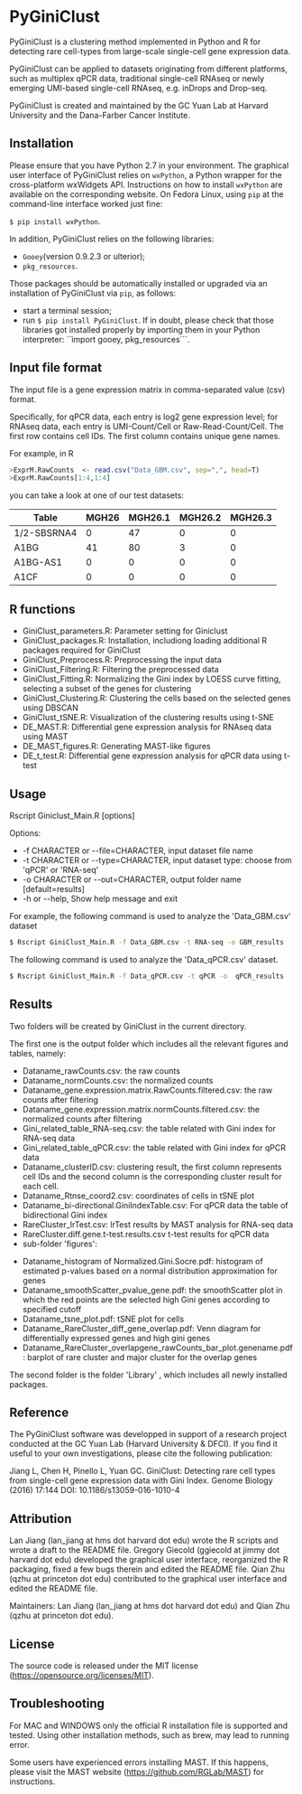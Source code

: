 # PyGiniClust

PyGiniClust is a clustering method implemented in Python and R for detecting rare cell-types from large-scale single-cell gene expression data. 

PyGiniClust can be applied to datasets originating from different platforms, such as multiplex qPCR data, traditional single-cell RNAseq or newly emerging UMI-based single-cell RNAseq, e.g. inDrops and Drop-seq. 

PyGiniClust is created and maintained by the GC Yuan Lab at Harvard University and the Dana-Farber Cancer Institute.

Installation
------------

Please ensure that you have Python 2.7 in your environment. The graphical user interface of PyGiniClust relies on ```wxPython```, a Python wrapper for the cross-platform wxWidgets API. Instructions on how to install ```wxPython``` are available on the corresponding website. On Fedora Linux, using ```pip``` at the command-line interface worked just fine:

```$ pip install wxPython```.

In addition, PyGiniClust relies on the following libraries:
* ```Gooey```(version 0.9.2.3 or ulterior);
* ```pkg_resources```.

Those packages should be automatically installed or upgraded via an installation of PyGiniClust via ```pip```, as follows:
* start a terminal session;
* run ```$ pip install PyGiniClust```.
If in doubt, please check that those libraries got installed properly by importing them in your Python interpreter: ``ìmport gooey, pkg_resources```.

Input file format
----------------

The input file is a gene expression matrix in comma-separated value (csv) format.

Specifically, for qPCR data, each entry is log2 gene expression level; for RNAseq data, each entry is UMI-Count/Cell or Raw-Read-Count/Cell. The first row contains cell IDs. The first column contains unique gene names. 

For example, in R 
```R
>ExprM.RawCounts  <- read.csv("Data_GBM.csv", sep=",", head=T)
>ExprM.RawCounts[1:4,1:4]
```
you can take a look at one of our test datasets:

|Table   |MGH26 | MGH26.1 | MGH26.2 | MGH26.3|
|------------ |------------| -------------|------------ | -------------|
|1/2-SBSRNA4| 0      |47       |0       |0|
|A1BG          | 41      |80       |3       |0|
|A1BG-AS1        |0       |0       |0      |0|
|A1CF            |0       |0       |0       |0|


R functions
-----------
- GiniClust_parameters.R: Parameter setting for Giniclust
- GiniClust_packages.R: Installation, includiong loading additional R packages required for GiniClust
- GiniClust_Preprocess.R: Preprocessing the input data
- GiniClust_Filtering.R: Filtering the preprocessed data
- GiniClust_Fitting.R: Normalizing the Gini index by LOESS curve fitting, selecting a subset of the genes for clustering
- GiniClust_Clustering.R: Clustering the cells based on the selected genes using DBSCAN
- GiniClust_tSNE.R: Visualization of the clustering results using t-SNE
- DE_MAST.R: Differential gene expression analysis for RNAseq data using MAST
- DE_MAST_figures.R: Generating MAST-like figures
- DE_t_test.R: Differential gene expression analysis for qPCR data using t-test

Usage
-----

Rscript Giniclust_Main.R [options]

Options:
- -f CHARACTER or --file=CHARACTER, input dataset file name 
- -t CHARACTER or --type=CHARACTER, input dataset type: choose from 'qPCR' or 'RNA-seq' 
- -o CHARACTER or --out=CHARACTER, output folder name [default=results]
- -h or --help, Show help message and exit

For example, the following command is used to analyze the 'Data_GBM.csv' dataset
```sh
$ Rscript GiniClust_Main.R -f Data_GBM.csv -t RNA-seq -o GBM_results
```
The following command is used to analyze the 'Data_qPCR.csv' dataset. 
```sh
$ Rscript GiniClust_Main.R -f Data_qPCR.csv -t qPCR -o  qPCR_results
```

Results
-------

Two folders will be created by GiniClust in the current directory. 

The first one is the output folder which includes all the relevant figures and tables, namely:
* Dataname_rawCounts.csv: the raw counts 
* Dataname_normCounts.csv: the normalized counts
* Dataname_gene.expression.matrix.RawCounts.filtered.csv: the raw counts after filtering 
* Dataname_gene.expression.matrix.normCounts.filtered.csv: the normalized counts after filtering  
* Gini_related_table_RNA-seq.csv: the table related with Gini index for RNA-seq data
* Gini_related_table_qPCR.csv: the table related with Gini index for qPCR data
* Dataname_clusterID.csv: clustering result, the first column represents cell IDs and the second column is the corresponding cluster result for each cell.
* Dataname_Rtnse_coord2.csv: coordinates of cells in tSNE plot 
* Dataname_bi-directional.GiniIndexTable.csv: For qPCR data the table of bidirectional Gini index
* RareCluster_lrTest.csv: lrTest results by MAST analysis for RNA-seq data 
* RareCluster.diff.gene.t-test.results.csv t-test results for qPCR data
* sub-folder 'figures':
 - Dataname_histogram of Normalized.Gini.Socre.pdf: histogram of estimated p-values based on a normal distribution approximation for genes
 - Dataname_smoothScatter_pvalue_gene.pdf: the smoothScatter plot in which the red points are the selected high Gini genes according to specified cutoff
 - Dataname_tsne_plot.pdf: tSNE plot for cells
 - Dataname_RareCluster_diff_gene_overlap.pdf: Venn diagram for differentially expressed genes and high gini genes
 - Dataname_RareCluster_overlapgene_rawCounts_bar_plot.genename.pdf: barplot of rare cluster and major cluster for the overlap genes

The second folder is the folder 'Library' , which includes all newly installed packages.

Reference
---------

The PyGiniClust software was developped in support of a research project conducted at the GC Yuan Lab (Harvard University & DFCI). If you find it useful to your own investigations, please cite the following publication:

Jiang L, Chen H, Pinello L, Yuan GC. GiniClust: Detecting rare cell types from single-cell gene expression data with Gini Index. Genome Biology (2016) 17:144 DOI: 10.1186/s13059-016-1010-4

Attribution
-----------

Lan Jiang (lan_jiang at hms dot harvard dot edu) wrote the R scripts and wrote a draft to the README file. Gregory Giecold (ggiecold at jimmy dot harvard dot edu) developed the graphical user interface, reorganized the R packaging, fixed a few bugs therein and edited the README file. Qian Zhu (qzhu at princeton dot edu) contributed to the graphical user interface and edited the README file.

Maintainers: Lan Jiang (lan_jiang at hms dot harvard dot edu) and Qian Zhu (qzhu at princeton dot edu).

License
------

The source code is released under the MIT license (https://opensource.org/licenses/MIT).

Troubleshooting
---------------

For MAC and WINDOWS only the official R installation file is supported and tested. Using other installation methods, such as brew, may lead to running error.

Some users have experienced errors installing MAST. If this happens, please visit the MAST website (https://github.com/RGLab/MAST) for instructions. 
